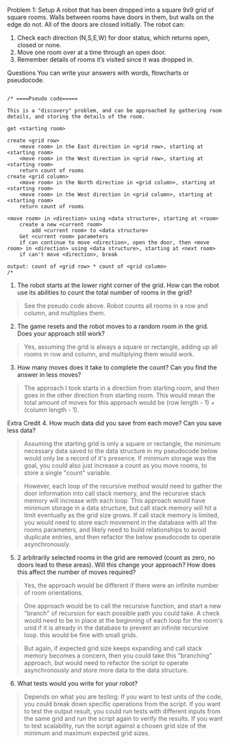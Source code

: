 Problem 1: 
Setup 
  A robot that has been dropped into a square 9x9 grid of square rooms. Walls between rooms have doors in them, but walls on the edge do not. All of the doors are closed initially. 
  The robot can: 
  1. Check each direction (N,S,E,W) for door status, which returns open, closed or none. 
  2. Move one room over at a time through an open door. 
  3. Remember details of rooms it’s visited since it was dropped in.
  
Questions 
You can write your answers with words, flowcharts or pseudocode. 

```

/* ====Pseudo code=====

This is a "discovery" problem, and can be approached by gathering room details, and storing the details of the room.

get <starting room>

create <grid row>
    <move room> in the East direction in <grid row>, starting at <starting room>
    <move room> in the West direction in <grid row>, starting at <starting room>
    return count of rooms
create <grid column> 
    <move room> in the North direction in <grid column>, starting at <starting room>
    <move room> in the West direction in <grid column>, starting at <starting room>
    return count of rooms
    
<move room> in <direction> using <data structure>, starting at <room>
    create a new <current room>
        add <current room> to <data structure>
    Get <current room> parameters
    if can continue to move <direction>, open the door, then <move room> in <direction> using <data structure>, starting at <next room>
    if can't move <direction>, break

output: count of <grid row> * count of <grid column>
/*
```

  1. The robot starts at the lower right corner of the grid. How can the robot use its abilities to count the total number of rooms in the grid? 
> See the pseudo code above. Robot counts all rooms in a row and column, and multiplies them.
      
  2. The game resets and the robot moves to a random room in the grid. Does your approach still work? 
> Yes, assuming the grid is always a square or rectangle, adding up all rooms in row and column, and multiplying them would work.
      
  3. How many moves does it take to complete the count? Can you find the answer in less moves? 
> The approach I took starts in a direction from starting room, and then goes in the other direction from starting room. This would mean the total amount of moves for this approach would be (row length - 1) + (column length - 1). 
      
Extra Credit 
  4. How much data did you save from each move? Can you save less data? 
> Assuming the starting grid is only a square or rectangle, the minimum necessary data saved to the data structure in my pseudocode below would only be a record of it's presence. If minimum storage was the goal, you could also just increase a count as you move rooms, to store a single "count" variable. 

> However, each loop of the recursive method would need to gather the door information into call stack memory, and the recursive stack memory will increase with each loop. This approach would have minimum storage in a data structure, but call stack memory will hit a limit eventually as the grid size grows. If call stack memory is limited, you would need to store each movement in the database with all the rooms parameters, and likely need to build relationships to avoid duplicate entries, and then refactor the below pseudocode to operate asynchronously.
    
  5. 2 arbitrarily selected rooms in the grid are removed (count as zero, no doors lead to these areas). Will this change your approach? How does this affect the number of moves required? 
> Yes, the approach would be different if there were an infinite number of room orientations. 

> One approach would be to call the recursive function, and start a new "branch" of recursion for each possible path you could take. A check would need to be in place at the beginning of each loop for the room's unid if it is already in the database to prevent an infinite recursive loop. this would be fine with small grids.

> But again, if expected grid size keeps expanding and call stack memory becomes a concern, then you could take this "branching" approach, but would need to refactor the script to operate asynchronously and store more data to the data structure.
  
  6. What tests would you write for your robot? 
> Depends on what you are testing: 
> If you want to test units of the code, you could break down specific operations from the script.
> If you want to test the output result, you could run tests with different inputs from the same grid and run the script again to verify the results.
> If you want to test scalability, run the script against a chosen grid size of the minimum and maximum expected grid sizes.

